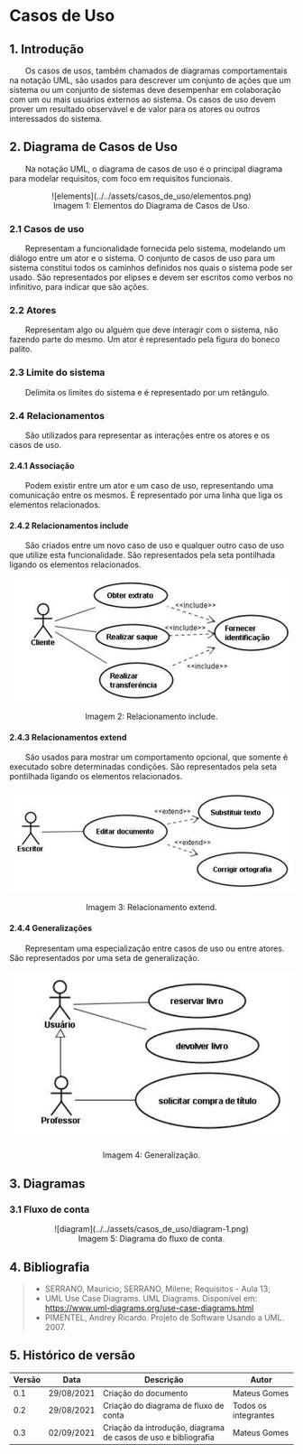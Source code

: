 # Casos de Uso

## 1. Introdução

&emsp;&emsp;Os casos de usos, também chamados de diagramas comportamentais na notação UML, são usados para descrever um conjunto de ações que um sistema ou um conjunto de sistemas deve desempenhar em colaboração com um ou mais usuários externos ao sistema. Os casos de uso devem prover um resultado observável e de valor para os atores ou outros interessados do sistema.

## 2. Diagrama de Casos de Uso

&emsp;&emsp;Na notação UML, o diagrama de casos de uso é o principal diagrama para modelar requisitos, com foco em requisitos funcionais.

<center>
![elements](../../assets/casos_de_uso/elementos.png)

<figcaption>Imagem 1: Elementos do Diagrama de Casos de Uso.</figcaption>

</center>

### 2.1 Casos de uso

&emsp;&emsp;Representam a funcionalidade fornecida pelo sistema, modelando um diálogo entre um ator e o sistema. O conjunto de casos de uso para um sistema constitui todos os caminhos definidos nos quais o sistema pode ser usado. São representados por elipses e devem ser escritos como verbos no infinitivo, para indicar que são ações.

### 2.2 Atores
&emsp;&emsp;Representam algo ou alguém que deve interagir com o sistema, não fazendo parte do mesmo. Um ator é representado pela figura do boneco palito.

### 2.3 Limite do sistema

&emsp;&emsp;Delimita os limites do sistema e é representado por um retângulo.

### 2.4 Relacionamentos

&emsp;&emsp;São utilizados para representar as interações entre os atores e os casos de uso.

#### 2.4.1 Associação

&emsp;&emsp;Podem existir entre um ator e um caso de uso, representando uma comunicação entre os mesmos. É representado por uma linha que liga os elementos relacionados.

#### 2.4.2 Relacionamentos include

&emsp;&emsp;São criados entre um novo caso de uso e qualquer outro caso de uso que utilize esta funcionalidade. São representados pela seta pontilhada ligando os elementos relacionados.

<center>

![relationship](../../assets/casos_de_uso/include.png)

<figcaption>Imagem 2: Relacionamento include.</figcaption>

</center>

#### 2.4.3 Relacionamentos extend

&emsp;&emsp;São usados para mostrar um comportamento opcional, que somente é executado sobre determinadas condições. São representados pela seta pontilhada ligando os elementos relacionados.

<center>

![relationship](../../assets/casos_de_uso/extend.png)

<figcaption>Imagem 3: Relacionamento extend.</figcaption>

</center>

#### 2.4.4 Generalizações
&emsp;&emsp;Representam uma especialização entre casos de uso ou entre atores. São representados por uma seta de generalização.

<center>

![generalization](../../assets/casos_de_uso/generalization.png)

<figcaption>Imagem 4: Generalização.</figcaption>

</center>



## 3. Diagramas

### 3.1 Fluxo de conta

<center>
![diagram](../../assets/casos_de_uso/diagram-1.png)

<figcaption>Imagem 5: Diagrama do fluxo de conta.</figcaption>
</center>

## 4. Bibliografia

> - SERRANO, Maurício; SERRANO, Milene; Requisitos - Aula 13;
> - UML Use Case Diagrams. UML Diagrams. Disponível em: <https://www.uml-diagrams.org/use-case-diagrams.html> 
> - PIMENTEL, Andrey Ricardo. Projeto de Software Usando a UML. 2007.


## 5. Histórico de versão

| Versão | Data       | Descrição                                           | Autor        |
| ------ | ---------- | --------------------------------------------------- | ------------ |
| 0.1    | 29/08/2021 | Criação do documento | Mateus Gomes |
| 0.2    | 29/08/2021 | Criação do diagrama de fluxo de conta | Todos os integrantes |
| 0.3    | 02/09/2021 | Criação da introdução, diagrama de casos de uso e bibliografia | Mateus Gomes |
